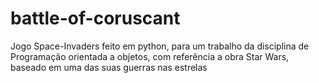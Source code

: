 # battle-of-coruscant

Jogo Space-Invaders feito em python, para um trabalho da disciplina de Programação orientada a objetos, com referência a obra Star Wars, baseado em uma das suas guerras nas estrelas 

